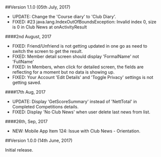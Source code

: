 ##Version 1.1.0 (05th July, 2017)

 - UPDATE: Change the 'Course diary' to 'Club Diary'.
 - FIXED: #23 java.lang.IndexOutOfBoundsException: Invalid index 0, size is 0 in Club News at onActivityResult

 ####2nd August, 2017
 - FIXED: Friend/Unfriend is not getting updated in one go as need to switch the screen to get the result.
 - FIXED: Member detail screen should display 'FormalName' not 'FullName'
 - FIXED: In Members, when click for detailed screen, the fields are reflecting for a moment but no data is showing up.
 - FIXED: Your Account 'Edit Details' and 'Toggle Privacy' settings is not getting saved.

 ####17th Aug, 2017
 - UPDATE: Display 'GetScoreSummary' instead of 'NettTotal' in Completed Competitions details.
 - FIXED:  Display 'No Club News' when user delete last news from list.
 
 ####26th, Sep, 2017
   - NEW: Mobile App Item 124: Issue with Club News - Orientation.

##Version 1.0.0 (14th June, 2017)

Initial release.